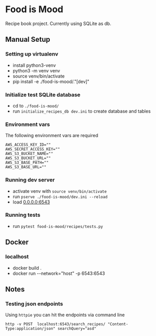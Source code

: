 # Food is Mood
Recipe book project. Currently using SQLite as db.

## Manual Setup
### Setting up virtualenv
  - install python3-venv
  - python3 -m venv venv
  - source venv/bin/activate
  - pip install -e ./food-is-mood/."[dev]"
  
### Initialize test SQLite database
  - cd to `./food-is-mood/`
  - run `initialize_recipes_db dev.ini` to create database and tables

### Environment vars
The following environment vars are required
```
AWS_ACCESS_KEY_ID=""
AWS_SECRET_ACCESS_KEY=""
AWS_S3_BUCKET_NAME=""
AWS_S3_BUCKET_URL=""
AWS_S3_BASE_PATH=""
AWS_S3_BASE_URL=""
```

### Running dev server
  - activate venv with `source venv/bin/activate`
  - run `pserve ./food-is-mood/dev.ini --reload `
  - load [0.0.0.0:6543](http://0.0.0.0:6543/)
  
### Running tests
  - run `pytest food-is-mood/recipes/tests.py`
  
## Docker
### localhost
  - docker build .
  - docker run --network="host" -p 6543:6543
  

## Notes
### Testing json endpoints
Using `httpie` you can hit the endpoints via command line

```http -v POST  localhost:6543/search_recipes/ "Content-Type:application/json" searchQuery="asd"```


